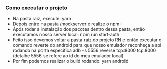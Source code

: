 ### Como executar o projeto

- Na pasta raiz, execute:
  yarn
- Depois entre na pasta /mockserver e realize o npm i
- Após rodar a instalação dos pacotes dentro dessa pasta, então executamos nosso server local: npm run start-auth
- Feito isso devemos voltar a pasta raiz do projeto RN e então executar o comando reverte do android para que nosso emulador reconheça a api rodando na porta especifica
  adb -s 5556 reverse tcp:8000 tcp:8000 (detalhe 5556 se refere ao id do meu emulador local)
- Por fim podemos realizar o build rodando: yarn android
